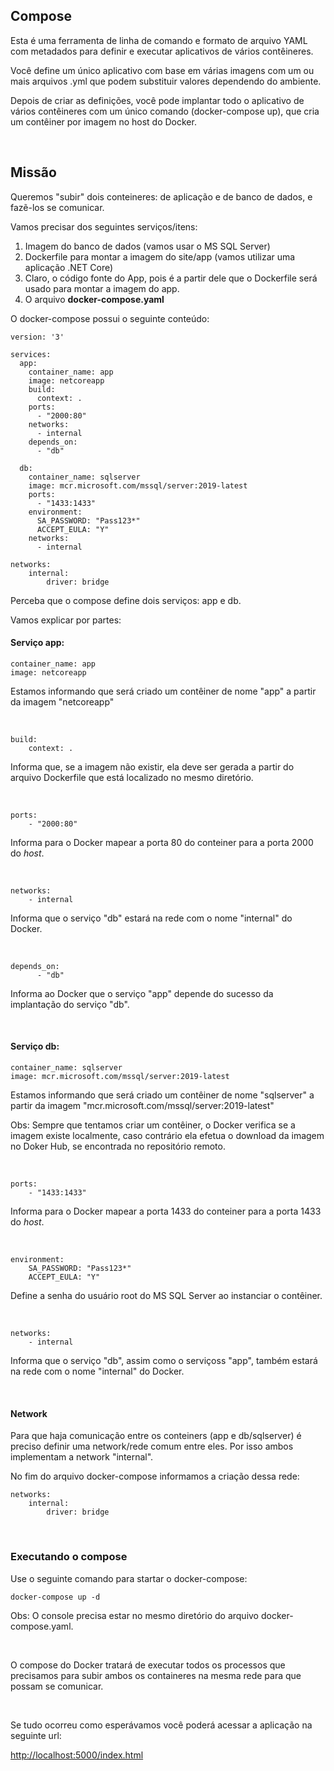 ## Compose
Esta é uma ferramenta de linha de comando e formato de arquivo YAML com metadados para definir e executar aplicativos de vários contêineres. 

Você define um único aplicativo com base em várias imagens com um ou mais arquivos .yml que podem substituir valores dependendo do ambiente. 

Depois de criar as definições, você pode implantar todo o aplicativo de vários contêineres com um único comando (docker-compose up), que cria um contêiner por imagem no host do Docker.

<br>

## Missão
Queremos "subir" dois conteineres: de aplicação e de banco de dados, e fazẽ-los se comunicar. 

Vamos precisar dos seguintes serviços/itens:

1. Imagem do banco de dados (vamos usar o MS SQL Server)
2. Dockerfile para montar a imagem do site/app (vamos utilizar uma aplicação .NET Core)
3. Claro, o código fonte do App, pois é a partir dele que o Dockerfile será usado para montar a imagem do app.
4. O arquivo **docker-compose.yaml**

O docker-compose possui o seguinte conteúdo:

```
version: '3'

services:
  app:
    container_name: app
    image: netcoreapp
    build:
      context: .
    ports:
      - "2000:80"
    networks:
      - internal
    depends_on:
      - "db"

  db:
    container_name: sqlserver
    image: mcr.microsoft.com/mssql/server:2019-latest    
    ports:
      - "1433:1433"   
    environment:
      SA_PASSWORD: "Pass123*"
      ACCEPT_EULA: "Y"       
    networks:
      - internal

networks: 
    internal:
        driver: bridge
``` 

Perceba que o compose define dois serviços: app e db. 

Vamos explicar por partes:

#### Serviço app:

```
container_name: app
image: netcoreapp
```
Estamos informando que será criado um contêiner de nome "app" a partir da imagem "netcoreapp"


<br>

```
build:
    context: .
```
Informa que, se a imagem não existir, ela deve ser gerada a partir do arquivo Dockerfile que está localizado no mesmo diretório.


<br>

```
ports:
    - "2000:80"
```
Informa para o Docker mapear a porta 80 do conteiner para a porta 2000 do _host_.


<br>

```
networks:
    - internal
```
Informa que o serviço "db" estará na rede com o nome "internal" do Docker. 


<br>

```
depends_on:
      - "db"
```
Informa ao Docker que o serviço "app" depende do sucesso da implantação do serviço "db".



<br>

#### Serviço db:

```
container_name: sqlserver
image: mcr.microsoft.com/mssql/server:2019-latest  
```
Estamos informando que será criado um contêiner de nome "sqlserver" a partir da imagem "mcr.microsoft.com/mssql/server:2019-latest"

Obs: Sempre que tentamos criar um contêiner, o Docker verifica se a imagem existe localmente, caso contrário ela efetua o download da imagem no Doker Hub, se encontrada no repositório remoto.


<br>

```
ports:
    - "1433:1433"
```
Informa para o Docker mapear a porta 1433 do conteiner para a porta 1433 do _host_.



<br>

```
environment:
    SA_PASSWORD: "Pass123*"
    ACCEPT_EULA: "Y"  
```
Define a senha do usuário root do MS SQL Server ao instanciar o contêiner.


<br>

```
networks:
    - internal
```
Informa que o serviço "db", assim como o serviçoss "app", também estará na rede com o nome "internal" do Docker.



<br>

#### Network
Para que haja comunicação entre os conteiners (app e db/sqlserver) é preciso definir uma network/rede comum entre eles. Por isso ambos implementam a network "internal". 

No fim do arquivo docker-compose informamos a criação dessa rede:
```
networks: 
    internal:
        driver: bridge
```


<br>

### Executando o compose

Use o seguinte comando para startar o docker-compose:
``` 
docker-compose up -d
```
Obs: O console precisa estar no mesmo diretório do arquivo docker-compose.yaml.

<br>

O compose do Docker tratará de executar todos os processos que precisamos para subir ambos os containeres na mesma rede para que possam se comunicar.

<br>

Se tudo ocorreu como esperávamos você poderá acessar a aplicação na seguinte url:

<http://localhost:5000/index.html>
